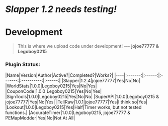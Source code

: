 # <b><i>Slapper 1.2 needs testing!</i></b>
# Development

> This is where we upload code under development!
--- <b>jojoe77777 & Legoboy0215</b>

<h3>Plugin Status:</h3>
|Name|Version|Author|Active?|Completed?|Works?|
|----|:-------:|:------:|:-------:|:----------:|:------:|
|Slapper|1.2.4|jojoe77777|Yes|No|No|
|WorldStats|1.0.0|Legoboy0215|Yes|No|Yes|
|CouponCode|1.0.0|Legoboy0215|Yes|No|Yes|
|SignTools|1.0.0|Legoboy0215|Yes|No|No|
|SuperAPI|1.0.0|Legoboy0215 & jojoe77777|Yes|No|Yes|
|TellRaw|1.0.1|jojoe77777|Yes|I think so|Yes|
|Lookout|1.0.0|Legoboy0215|Yes|Half|Timer works, but not tested functions.|
|AccurateTimer|1.0.0|Legoboy0215, jojoe77777 & PEMapModder|Yes|No|Not At All|
